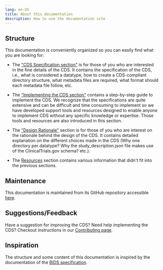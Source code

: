 ```yaml
---
lang: en-US
title: About this documentation
description: How to use the documentation site
---
```


## Structure

This documentation is conveniently organized so you can easily find what you are looking for:

- The ["CDS Specification section"](specification/general-principles.md) is for those of you who are interested in the fine details of the CDS. It contains the specification of the CDS, i.e., what is considered a datatype, how to create a CDS-compliant directory structure, what metadata files are required, what format should each metadata file follow, etc.

- The ["Implementing the CDS section"](implementing-cds/step-by-step-guide.md) contains a step-by-step guide to implement the CDS. We recognize that the specifications are quite extensive and can be difficult and time consuming to implement so we have developed support tools and resources designed to enable anyone to implement CDS without any specific knowledge or expertise. Those tools and resources are also introduced in this section.

- The ["Design Rationale"](design-rationale/overview.md) section is for those of you who are interest on the rationale behind the design of the CDS. It contains detailed explanation on the different choices made in the CDS (Why one directory per datatype? Why the study_description.json file makes use of the ClinicalTrials.gov schema? etc.).

- The [Resources](resources/changelog.md) section contains various information that didn't fit into the previous sections.

## Maintenance

This documentation is maintained from its GitHub repository accessible [here](https://github.com/AI-READI/cds-specification).

## Suggestions/Feedback

Have a suggestion for improving the CDS? Need help implementing the CDS? Checkout instructions in our [Contributing page](resources/contributing.md).

## Inspiration

The structure and some content of this documentation is inspired by the documentation of the [BIDS specification](https://bids-specification.readthedocs.io/en/stable/).
